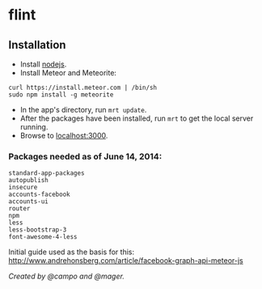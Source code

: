 flint
======================

## Installation

 * Install [nodejs](http://howtonode.org/how-to-install-nodejs).
 * Install Meteor and Meteorite:

```
curl https://install.meteor.com | /bin/sh
sudo npm install -g meteorite
```

 * In the app's directory, run `mrt update`.
 * After the packages have been installed, run `mrt` to get the local server running.
 * Browse to [localhost:3000](http://localhost:3000).

### Packages needed as of June 14, 2014:

```
standard-app-packages
autopublish
insecure
accounts-facebook
accounts-ui
router
npm
less
less-bootstrap-3
font-awesome-4-less
```

Initial guide used as the basis for this:
http://www.andrehonsberg.com/article/facebook-graph-api-meteor-js

_Created by @campo and @mager._

